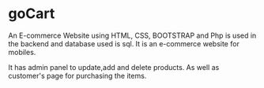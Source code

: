 # goCart
An E-commerce Website using HTML, CSS, BOOTSTRAP and
Php is used in the backend and database used is sql.
It is an e-commerce website for mobiles.

It has admin panel to update,add and delete products.
As well as customer's page for purchasing the items.

